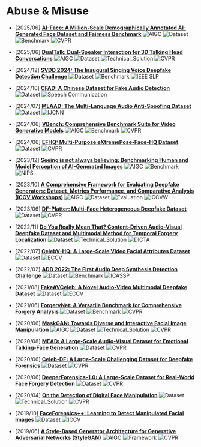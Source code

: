# Abuse & Misuse

- [2025/06] **[AI-Face: A Million-Scale Demographically Annotated AI-Generated Face Dataset and Fairness Benchmark](https://openaccess.thecvf.com/content/CVPR2025/papers/Lin_AI-Face_A_Million-Scale_Demographically_Annotated_AI-Generated_Face_Dataset_and_Fairness_CVPR_2025_paper.pdf)** ![AIGC](https://img.shields.io/badge/AIGC-a99cf4) ![Dataset](https://img.shields.io/badge/Dataset-87b800) ![Benchmark](https://img.shields.io/badge/Benchmark-87b800) ![CVPR](https://img.shields.io/badge/CVPR-f1b800)

- [2025/06] **[DualTalk: Dual-Speaker Interaction for 3D Talking Head Conversations](https://openaccess.thecvf.com/content/CVPR2025/html/Peng_DualTalk_Dual-Speaker_Interaction_for_3D_Talking_Head_Conversations_CVPR_2025_paper.html)** ![AIGC](https://img.shields.io/badge/AIGC-a99cf4) ![Dataset](https://img.shields.io/badge/Dataset-87b800) ![Technical_Solution](https://img.shields.io/badge/Technical_Solution-87b800) ![CVPR](https://img.shields.io/badge/CVPR-f1b800)

- [2024/12] **[SVDD 2024: The Inaugural Singing Voice Deepfake Detection Challenge](https://ieeexplore.ieee.org/document/10832284)** ![Dataset](https://img.shields.io/badge/Dataset-87b800) ![Benchmark](https://img.shields.io/badge/Benchmark-87b800) ![IEEE SLP](https://img.shields.io/badge/IEEE_SLP-f1b800)

- [2024/10] **[CFAD: A Chinese Dataset for Fake Audio Detection](https://dl.acm.org/doi/10.1016/j.specom.2024.103122)** ![Dataset](https://img.shields.io/badge/Dataset-87b800) ![Speech Communication](https://img.shields.io/badge/Speech_Communication-f1b800)

- [2024/07] **[MLAAD: The Multi-Language Audio Anti-Spoofing Dataset](https://arxiv.org/abs/2401.09512)** ![Dataset](https://img.shields.io/badge/Dataset-87b800) ![IJCNN](https://img.shields.io/badge/IJCNN-f1b800)

- [2024/06] **[VBench: Comprehensive Benchmark Suite for Video Generative Models](https://openaccess.thecvf.com/content/CVPR2024/html/Huang_VBench_Comprehensive_Benchmark_Suite_for_Video_Generative_Models_CVPR_2024_paper.html)** ![AIGC](https://img.shields.io/badge/AIGC-a99cf4) ![Benchmark](https://img.shields.io/badge/Benchmark-87b800) ![CVPR](https://img.shields.io/badge/CVPR-f1b800)

- [2024/06] **[EFHQ: Multi-Purpose eXtremePose-Face-HQ Dataset](https://arxiv.org/abs/2312.17205)** ![Dataset](https://img.shields.io/badge/Dataset-87b800) ![CVPR](https://img.shields.io/badge/CVPR-f1b800)

- [2023/12] **[Seeing is not always believing: Benchmarking Human and Model Perception of AI-Generated Images](https://openreview.net/forum?id=Xoi31wJ5iI)** ![AIGC](https://img.shields.io/badge/AIGC-a99cf4) ![Benchmark](https://img.shields.io/badge/Benchmark-87b800) ![NIPS](https://img.shields.io/badge/NIPS-f1b800)

- [2023/10] **[A Comprehensive Framework for Evaluating Deepfake Generators: Dataset, Metrics Performance, and Comparative Analysis (ICCV Workshops)](https://openaccess.thecvf.com/content/ICCV2023W/DFAD/html/Husseini_A_Comprehensive_Framework_for_Evaluating_Deepfake_Generators_Dataset_Metrics_Performance_ICCVW_2023_paper.html)** ![AIGC](https://img.shields.io/badge/AIGC-a99cf4) ![Dataset](https://img.shields.io/badge/Dataset-87b800) ![Evaluation](https://img.shields.io/badge/Evaluation-87b800) ![ICCVW](https://img.shields.io/badge/ICCVW-f1b800)

- [2023/06] **[DF-Platter: Multi-Face Heterogeneous Deepfake Dataset](https://openaccess.thecvf.com/content/CVPR2023/html/Narayan_DF-Platter_Multi-Face_Heterogeneous_Deepfake_Dataset_CVPR_2023_paper.html)** ![Dataset](https://img.shields.io/badge/Dataset-87b800) ![CVPR](https://img.shields.io/badge/CVPR-f1b800)

- [2022/11] **[Do You Really Mean That? Content-Driven Audio-Visual Deepfake Dataset and Multimodal Method for Temporal Forgery Localization](https://arxiv.org/abs/2204.06228)** ![Dataset](https://img.shields.io/badge/Dataset-87b800) ![Technical_Solution](https://img.shields.io/badge/Technical_Solution-87b800) ![DICTA](https://img.shields.io/badge/DICTA-f1b800)

- [2022/07] **[CelebV-HQ: A Large-Scale Video Facial Attributes Dataset](https://arxiv.org/abs/2207.12393)** ![Dataset](https://img.shields.io/badge/Dataset-87b800) ![ECCV](https://img.shields.io/badge/ECCV-f1b800)

- [2022/02] **[ADD 2022: The First Audio Deep Synthesis Detection Challenge](https://arxiv.org/abs/2202.08433)** ![Dataset](https://img.shields.io/badge/Dataset-87b800) ![Benchmark](https://img.shields.io/badge/Benchmark-87b800) ![ICASSP](https://img.shields.io/badge/ICASSP-f1b800)

- [2021/08] **[FakeAVCeleb: A Novel Audio-Video Multimodal Deepfake Dataset](https://arxiv.org/abs/2108.05080)** ![Dataset](https://img.shields.io/badge/Dataset-87b800) ![ECCV](https://img.shields.io/badge/ECCV-f1b800)

- [2021/06] **[ForgeryNet: A Versatile Benchmark for Comprehensive Forgery Analysis](https://openaccess.thecvf.com/content/CVPR2021/html/He_ForgeryNet_A_Versatile_Benchmark_for_Comprehensive_Forgery_Analysis_CVPR_2021_paper.html)** ![Dataset](https://img.shields.io/badge/Dataset-87b800) ![Benchmark](https://img.shields.io/badge/Benchmark-87b800) ![CVPR](https://img.shields.io/badge/CVPR-f1b800)

- [2020/06] **[MaskGAN: Towards Diverse and Interactive Facial Image Manipulation](https://openaccess.thecvf.com/content_CVPR_2020/html/Lee_MaskGAN_Towards_Diverse_and_Interactive_Facial_Image_Manipulation_CVPR_2020_paper.html)** ![AIGC](https://img.shields.io/badge/AIGC-a99cf4) ![Dataset](https://img.shields.io/badge/Dataset-87b800) ![Technical_Solution](https://img.shields.io/badge/Technical_Solution-87b800) ![CVPR](https://img.shields.io/badge/CVPR-f1b800)

- [2020/08] **[MEAD: A Large-Scale Audio-Visual Dataset for Emotional Talking-Face Generation](https://wywu.github.io/projects/MEAD/MEAD.html)** ![Dataset](https://img.shields.io/badge/Dataset-87b800) ![CVPR](https://img.shields.io/badge/CVPR-f1b800)

- [2020/06] **[Celeb-DF: A Large-Scale Challenging Dataset for Deepfake Forensics](https://openaccess.thecvf.com/content_CVPR_2020/html/Li_Celeb-DF_A_Large-Scale_Challenging_Dataset_for_DeepFake_Forensics_CVPR_2020_paper.html)** ![Dataset](https://img.shields.io/badge/Dataset-87b800) ![CVPR](https://img.shields.io/badge/CVPR-f1b800)

- [2020/06] **[DeeperForensics-1.0: A Large-Scale Dataset for Real-World Face Forgery Detection](https://openaccess.thecvf.com/content_CVPR_2020/html/Jiang_DeeperForensics-1.0_A_Large-Scale_Dataset_for_Real-World_Face_Forgery_Detection_CVPR_2020_paper.html)** ![Dataset](https://img.shields.io/badge/Dataset-87b800) ![CVPR](https://img.shields.io/badge/CVPR-f1b800)

- [2020/04] **[On the Detection of Digital Face Manipulation](https://arxiv.org/abs/1910.01717)** ![Dataset](https://img.shields.io/badge/Dataset-87b800) ![Technical_Solution](https://img.shields.io/badge/Technical_Solution-87b800) ![CVPR](https://img.shields.io/badge/CVPR-f1b800)

- [2019/10] **[FaceForensics++: Learning to Detect Manipulated Facial Images](https://openaccess.thecvf.com/content_ICCV_2019/html/Rossler_FaceForensics_Learning_to_Detect_Manipulated_Facial_Images_ICCV_2019_paper.html)** ![Dataset](https://img.shields.io/badge/Dataset-87b800) ![ICCV](https://img.shields.io/badge/ICCV-f1b800)

- [2019/06] **[A Style-Based Generator Architecture for Generative Adversarial Networks (StyleGAN)](https://openaccess.thecvf.com/content_CVPR_2019/html/Karras_A_Style-Based_Generator_Architecture_for_Generative_Adversarial_Networks_CVPR_2019_paper.html)** ![AIGC](https://img.shields.io/badge/AIGC-a99cf4) ![Framework](https://img.shields.io/badge/Framework-87b800) ![CVPR](https://img.shields.io/badge/CVPR-f1b800)
